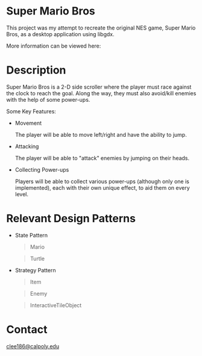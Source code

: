 # Super Mario Bros
This project was my attempt to recreate the original NES game, Super Mario Bros, as a desktop application using libgdx.

More information can be viewed here: 

# Description
Super Mario Bros is a 2-D side scroller where the player must race against the clock to reach the goal. Along the way, they must also avoid/kill enemies with the help of some power-ups.

Some Key Features:

  - Movement
  
    The player will be able to move left/right and have the ability to jump.
  - Attacking
  
    The player will be able to "attack" enemies by jumping on their heads.
  - Collecting Power-ups
  
    Players will be able to collect various power-ups (although only one is implemented), each with their own unique effect, to aid them on     every level.
    
# Relevant Design Patterns
  - State Pattern
  
    > Mario
    
    > Turtle
  - Strategy Pattern
  
    > Item
    
    > Enemy
    
    > InteractiveTileObject
    
# Contact
clee186@calpoly.edu

